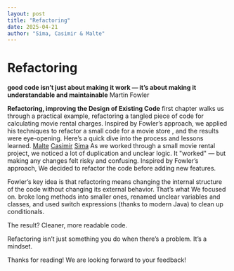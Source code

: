 ```yaml
---
layout: post
title: "Refactoring"
date: 2025-04-21
author: "Sima, Casimir & Malte"
---
```


# Refactoring

**good code isn’t just about making it work — it’s about making it understandable and maintainable**
Martin Fowler

**Refactoring, improving the Design of Existing Code** first chapter walks us through a practical example, refactoring a tangled piece of code for calculating movie rental charges. Inspired by Fowler’s approach, we applied his techniques to refactor a small code for a movie store , and the results were eye-opening. Here’s a quick dive into the process and lessons learned.
[Malte](https://github.com/DHBW-Malte/fwoler-refact)
[Casimir]()
[Sima](https://github.com/SimaGolrokh/Refactoring)
As we worked through a small movie rental project, we noticed a lot of duplication and unclear logic. It "worked" — but making any changes felt risky and confusing. Inspired by Fowler’s approach, We decided to refactor the code before adding new features.

Fowler’s key idea is that refactoring means changing the internal structure of the code without changing its external behavior. That’s what We focused on. broke long methods into smaller ones, renamed unclear variables and classes, and used switch expressions (thanks to modern Java) to clean up conditionals.

The result? Cleaner, more readable code.

Refactoring isn’t just something you do when there’s a problem. It’s a mindset.

Thanks for reading!
We are looking forward to your feedback!
